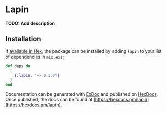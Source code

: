 # Lapin

**TODO: Add description**

## Installation

If [available in Hex](https://hex.pm/docs/publish), the package can be installed
by adding `lapin` to your list of dependencies in `mix.exs`:

```elixir
def deps do
  [
    {:lapin, "~> 0.1.0"}
  ]
end
```

Documentation can be generated with [ExDoc](https://github.com/elixir-lang/ex_doc)
and published on [HexDocs](https://hexdocs.pm). Once published, the docs can
be found at [https://hexdocs.pm/lapin](https://hexdocs.pm/lapin).

